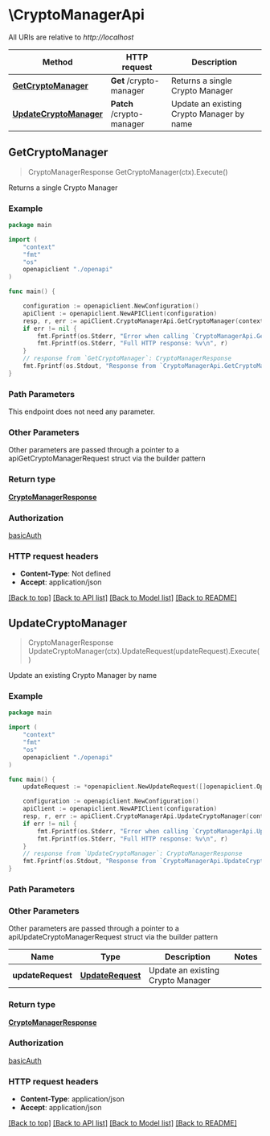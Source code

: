 # \CryptoManagerApi

All URIs are relative to *http://localhost*

Method | HTTP request | Description
------------- | ------------- | -------------
[**GetCryptoManager**](CryptoManagerApi.md#GetCryptoManager) | **Get** /crypto-manager | Returns a single Crypto Manager
[**UpdateCryptoManager**](CryptoManagerApi.md#UpdateCryptoManager) | **Patch** /crypto-manager | Update an existing Crypto Manager by name



## GetCryptoManager

> CryptoManagerResponse GetCryptoManager(ctx).Execute()

Returns a single Crypto Manager

### Example

```go
package main

import (
    "context"
    "fmt"
    "os"
    openapiclient "./openapi"
)

func main() {

    configuration := openapiclient.NewConfiguration()
    apiClient := openapiclient.NewAPIClient(configuration)
    resp, r, err := apiClient.CryptoManagerApi.GetCryptoManager(context.Background()).Execute()
    if err != nil {
        fmt.Fprintf(os.Stderr, "Error when calling `CryptoManagerApi.GetCryptoManager``: %v\n", err)
        fmt.Fprintf(os.Stderr, "Full HTTP response: %v\n", r)
    }
    // response from `GetCryptoManager`: CryptoManagerResponse
    fmt.Fprintf(os.Stdout, "Response from `CryptoManagerApi.GetCryptoManager`: %v\n", resp)
}
```

### Path Parameters

This endpoint does not need any parameter.

### Other Parameters

Other parameters are passed through a pointer to a apiGetCryptoManagerRequest struct via the builder pattern


### Return type

[**CryptoManagerResponse**](CryptoManagerResponse.md)

### Authorization

[basicAuth](../README.md#basicAuth)

### HTTP request headers

- **Content-Type**: Not defined
- **Accept**: application/json

[[Back to top]](#) [[Back to API list]](../README.md#documentation-for-api-endpoints)
[[Back to Model list]](../README.md#documentation-for-models)
[[Back to README]](../README.md)


## UpdateCryptoManager

> CryptoManagerResponse UpdateCryptoManager(ctx).UpdateRequest(updateRequest).Execute()

Update an existing Crypto Manager by name

### Example

```go
package main

import (
    "context"
    "fmt"
    "os"
    openapiclient "./openapi"
)

func main() {
    updateRequest := *openapiclient.NewUpdateRequest([]openapiclient.Operation{*openapiclient.NewOperation(openapiclient.EnumOperation("add"), "Path_example")}) // UpdateRequest | Update an existing Crypto Manager

    configuration := openapiclient.NewConfiguration()
    apiClient := openapiclient.NewAPIClient(configuration)
    resp, r, err := apiClient.CryptoManagerApi.UpdateCryptoManager(context.Background()).UpdateRequest(updateRequest).Execute()
    if err != nil {
        fmt.Fprintf(os.Stderr, "Error when calling `CryptoManagerApi.UpdateCryptoManager``: %v\n", err)
        fmt.Fprintf(os.Stderr, "Full HTTP response: %v\n", r)
    }
    // response from `UpdateCryptoManager`: CryptoManagerResponse
    fmt.Fprintf(os.Stdout, "Response from `CryptoManagerApi.UpdateCryptoManager`: %v\n", resp)
}
```

### Path Parameters



### Other Parameters

Other parameters are passed through a pointer to a apiUpdateCryptoManagerRequest struct via the builder pattern


Name | Type | Description  | Notes
------------- | ------------- | ------------- | -------------
 **updateRequest** | [**UpdateRequest**](UpdateRequest.md) | Update an existing Crypto Manager | 

### Return type

[**CryptoManagerResponse**](CryptoManagerResponse.md)

### Authorization

[basicAuth](../README.md#basicAuth)

### HTTP request headers

- **Content-Type**: application/json
- **Accept**: application/json

[[Back to top]](#) [[Back to API list]](../README.md#documentation-for-api-endpoints)
[[Back to Model list]](../README.md#documentation-for-models)
[[Back to README]](../README.md)


